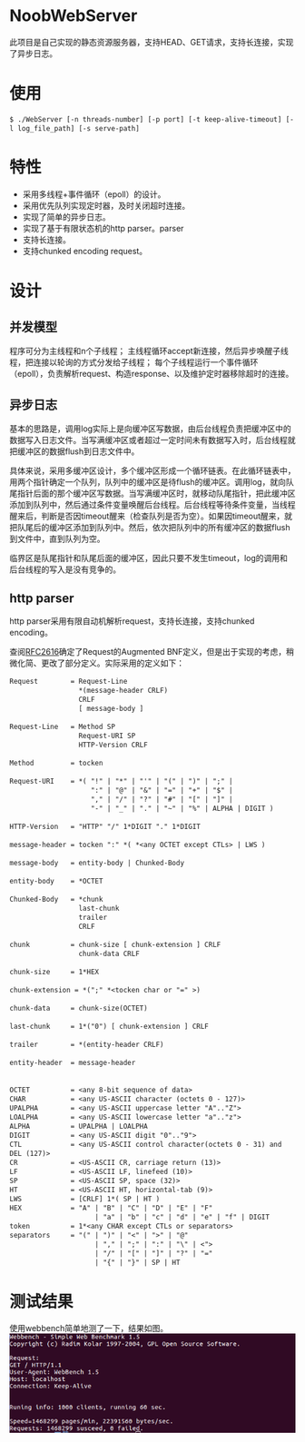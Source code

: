 # NoobWebServer
此项目是自己实现的静态资源服务器，支持HEAD、GET请求，支持长连接，实现了异步日志。

# 使用
```
$ ./WebServer [-n threads-number] [-p port] [-t keep-alive-timeout] [-l log_file_path] [-s serve-path]
```

# 特性
* 采用多线程+事件循环（epoll）的设计。
* 采用优先队列实现定时器，及时关闭超时连接。 
* 实现了简单的异步日志。
* 实现了基于有限状态机的http parser。parser
* 支持长连接。
* 支持chunked encoding request。

# 设计
## 并发模型
程序可分为主线程和n个子线程；
主线程循环accept新连接，然后异步唤醒子线程，把连接以轮询的方式分发给子线程；
每个子线程运行一个事件循环（epoll），负责解析request、构造response、以及维护定时器移除超时的连接。

## 异步日志
基本的思路是，调用log实际上是向缓冲区写数据，由后台线程负责把缓冲区中的数据写入日志文件。当写满缓冲区或者超过一定时间未有数据写入时，后台线程就把缓冲区的数据flush到日志文件中。

具体来说，采用多缓冲区设计，多个缓冲区形成一个循环链表。在此循环链表中，用两个指针确定一个队列，队列中的缓冲区是待flush的缓冲区。调用log，就向队尾指针后面的那个缓冲区写数据。当写满缓冲区时，就移动队尾指针，把此缓冲区添加到队列中，然后通过条件变量唤醒后台线程。后台线程等待条件变量，当线程醒来后，判断是否因timeout醒来（检查队列是否为空）。如果因timeout醒来，就把队尾后的缓冲区添加到队列中。然后，依次把队列中的所有缓冲区的数据flush到文件中，直到队列为空。

临界区是队尾指针和队尾后面的缓冲区，因此只要不发生timeout，log的调用和后台线程的写入是没有竞争的。

## http parser
http parser采用有限自动机解析request，支持长连接，支持chunked encoding。

查阅[RFC2616](https://www.ietf.org/rfc/rfc2616.txt)确定了Request的Augmented BNF定义，但是出于实现的考虑，稍微化简、更改了部分定义。实际采用的定义如下：

```
Request        = Request-Line             
                 *(message-header CRLF) 
                 CRLF
                 [ message-body ]

Request-Line   = Method SP 
                 Request-URI SP 
                 HTTP-Version CRLF

Method         = tocken

Request-URI    = *( "!" | "*" | "'" | "(" | ")" | ";" |
                    ":" | "@" | "&" | "=" | "+" | "$" |
                    "," | "/" | "?" | "#" | "[" | "]" |
                    "-" | "_" | "." | "~" | "%" | ALPHA | DIGIT )

HTTP-Version   = "HTTP" "/" 1*DIGIT "." 1*DIGIT

message-header = tocken ":" *( *<any OCTET except CTLs> | LWS )           
    
message-body   = entity-body | Chunked-Body

entity-body    = *OCTET

Chunked-Body   = *chunk
                 last-chunk
                 trailer
                 CRLF

chunk          = chunk-size [ chunk-extension ] CRLF
                 chunk-data CRLF    
                                  
chunk-size     = 1*HEX

chunk-extension = *(";" *<tocken char or "=" >)

chunk-data     = chunk-size(OCTET)               

last-chunk     = 1*("0") [ chunk-extension ] CRLF

trailer        = *(entity-header CRLF)

entity-header  = message-header


OCTET          = <any 8-bit sequence of data>
CHAR           = <any US-ASCII character (octets 0 - 127)>
UPALPHA        = <any US-ASCII uppercase letter "A".."Z">
LOALPHA        = <any US-ASCII lowercase letter "a".."z">
ALPHA          = UPALPHA | LOALPHA
DIGIT          = <any US-ASCII digit "0".."9">
CTL            = <any US-ASCII control character(octets 0 - 31) and DEL (127)>
CR             = <US-ASCII CR, carriage return (13)>
LF             = <US-ASCII LF, linefeed (10)>
SP             = <US-ASCII SP, space (32)>
HT             = <US-ASCII HT, horizontal-tab (9)>
LWS            = [CRLF] 1*( SP | HT )
HEX            = "A" | "B" | "C" | "D" | "E" | "F"
                     | "a" | "b" | "c" | "d" | "e" | "f" | DIGIT
token          = 1*<any CHAR except CTLs or separators>
separators     = "(" | ")" | "<" | ">" | "@"
                     | "," | ";" | ":" | "\" | <">
                     | "/" | "[" | "]" | "?" | "="
                     | "{" | "}" | SP | HT
```

# 测试结果
使用webbench简单地测了一下，结果如图。
![测试结果](https://github.com/wanston/NoobWebServer/blob/dev/images/Server%E6%B5%8B%E8%AF%95%E7%BB%93%E6%9E%9C.png?raw=true)